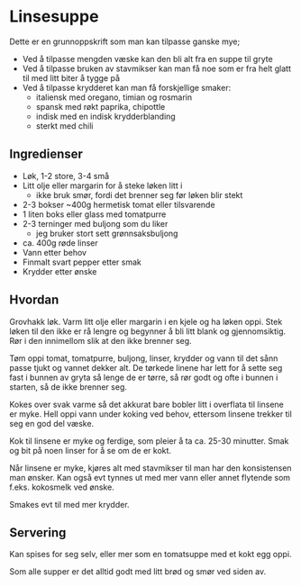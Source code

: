 # Linsesuppe

Dette er en grunnoppskrift som man kan tilpasse ganske mye;

- Ved å tilpasse mengden væske kan den bli alt fra en suppe til gryte
- Ved å tilpasse bruken av stavmikser kan man få noe som er fra helt glatt til med litt biter å tygge på
- Ved å tilpasse krydderet kan man få forskjellige smaker:
  - italiensk med oregano, timian og rosmarin
  - spansk med røkt paprika, chipottle
  - indisk med en indisk krydderblanding
  - sterkt med chili

## Ingredienser

- Løk, 1-2 store, 3-4 små
- Litt olje eller margarin for å steke løken litt i
  - ikke bruk smør, fordi det brenner seg før løken blir stekt
- 2-3 bokser ~400g hermetisk tomat eller tilsvarende
- 1 liten boks eller glass med tomatpurre
- 2-3 terninger med buljong som du liker
  - jeg bruker stort sett grønnsaksbuljong
- ca. 400g røde linser
- Vann etter behov
- Finmalt svart pepper etter smak
- Krydder etter ønske

## Hvordan

Grovhakk løk. Varm litt olje eller margarin i en kjele og ha løken oppi. Stek løken til den ikke er rå lengre og begynner å bli litt blank og gjennomsiktig. Rør i den innimellom slik at den ikke brenner seg.

Tøm oppi tomat, tomatpurre, buljong, linser, krydder og vann til det sånn passe tjukt og vannet dekker alt. De tørkede linene har lett for å sette seg fast i bunnen av gryta så lenge de er tørre, så rør godt og ofte i bunnen i starten, så de ikke brenner seg.

Kokes over svak varme så det akkurat bare bobler litt i overflata til linsene er myke. Hell oppi vann under koking ved behov, ettersom linsene trekker til seg en god del væske.

Kok til linsene er myke og ferdige, som pleier å ta ca. 25-30 minutter. Smak og bit på noen linser for å se om de er kokt.

Når linsene er myke, kjøres alt med stavmikser til man har den konsistensen man ønsker. Kan også evt tynnes ut med mer vann eller annet flytende som f.eks. kokosmelk ved ønske.

Smakes evt til med mer krydder.

## Servering

Kan spises for seg selv, eller mer som en tomatsuppe med et kokt egg oppi.

Som alle supper er det alltid godt med litt brød og smør ved siden av.

